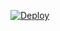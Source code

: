 [![Deploy](https://www.herokucdn.com/deploy/button.png)](https://dashboard.heroku.com/new?template=https://github.com/6434gf/xray3he1.git)
